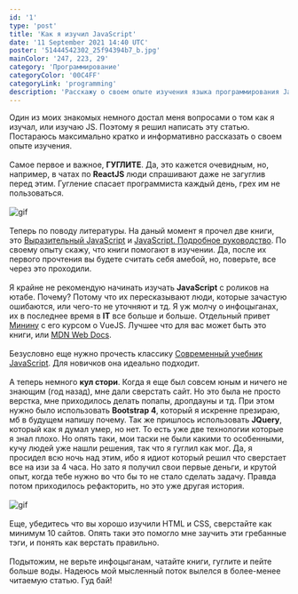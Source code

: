 ```yaml
---
id: '1'
type: 'post'
title: 'Как я изучил JavaScript'
date: '11 September 2021 14:40 UTC'
poster: '51444542302_25f94394b7_b.jpg'
mainColor: '247, 223, 29'
category: 'Программирование'
categoryColor: '00C4FF'
categoryLink: 'programming'
description: 'Расскажу о своем опыте изучения языка программирования JavaScipt. Полезные ссылки прилагаються.'
---
```


Один из моих знакомых немного достал меня вопросами о том как я изучал, или изучаю JS. Поэтому я решил написать эту статью. Постараюсь максимально кратко и информативно рассказать о своем опыте изучения.
<br/>
<br/>
Самое первое и важное, <b>ГУГЛИТЕ</b>. Да, это кажется очевидным, но, например, в чатах по <strong>ReactJS</strong> люди спрашивают даже не загуглив перед этим. Гугление спасает программиста каждый день, грех им не пользоваться.
<br/>
<br/>
<img src="https://media.giphy.com/media/y47oj4ptjPm5W/giphy.gif?cid=ecf05e473eeysity2m1f8opc481rhdjd25o1yl00oegnpjlj&rid=giphy.gif&ct=g" alt="gif" />
<br/>
<br/>
Теперь по поводу литературы. На даный момент я прочел две книги, это <a href="https://karmazzin.gitbook.io/eloquentjavascript_ru/" >Выразительный JavaScript</a> и <a href="https://codernet.ru/books/js/javascript_podrobnoe_rukovodstvo/" >JavaScript. Подробное руководство</a>. По своему опыту скажу, что книги помогают в изучении. Да, после их первого прочтения вы будете считать себя амебой, но, поверьте, все через это проходили.
<br/>
<br/>
Я крайне не рекомендую начинать изучать <strong>JavaScript</strong> с роликов на ютабе. Почему? Потому что их пересказывают люди, которые зачастую ошибаются, или чего-то не уточняют и тд. Я уж молчу о инфоцыганах, их в последнее время в <strong>IT</strong> все больше и больше. Отдельный привет <a href="https://www.youtube.com/watch?v=p3vfmNIjmW4&t=2493s&ab_channel=JavaScript.Ninja">Минину</a> с его курсом о VueJS. Лучшее что для вас может быть это книги, или <a href="https://developer.mozilla.org/ru/docs/Learn/JavaScript" >MDN Web Docs</a>.
<br/>
<br/>
Безусловно еще нужно прочесть классику <a href="https://learn.javascript.ru/" >Современный учебник JavaScript</a>. Для новичков она идеально подходит.
<br/>
<br/>
А теперь немного <strong>кул стори</strong>. Когда я еще был совсем юным и ничего не знающим (год назад), мне дали сверстать сайт. Но это была не просто верстка, мне приходилось делать попапы, дропдауны и тд. При этом нужно было использовать <strong>Bootstrap 4</strong>, который я искренне презираю, мб в будущем напишу почему. Так же пришлось использовать <strong>JQuery</strong>, который как я думал умер, но нет. То есть уже две технологии которые я знал плохо. Но опять таки, мои таски не были какими то особенными, кучу людей уже нашли решения, так что я гуглил как мог. Да, я просидел всю ночь над этим, ибо я идиот который решил что сверстает все на изи за 4 часа. Но зато я получил свои первые деньги, и крутой опыт, когда тебе нужно во что бы то не стало сделать задачу. Правда потом приходилось рефакторить, но это уже другая история.
<br/>
<br/>
<img src="https://media.giphy.com/media/l3uGKbsTIyhyM/giphy.gif?cid=ecf05e47jh5zkv6l3hzwjuvnxbvkf2f4do71c7txhjaaxgx6&rid=giphy.gif&ct=g" alt="gif" />
<br/>
<br/>
Еще, убедитесь что вы хорошо изучили HTML и CSS, сверстайте как минимум 10 сайтов. Опять таки это помогло мне заучить эти гребанные тэги, и понять как верстать правильно.
<br/>
<br/>
Подытожим, не верьте инфоцыганам, чатайте книги, гуглите и пейте больше воды. Надеюсь мой мысленный поток вылелся в более-менее читаемую статью. Гуд бай!
